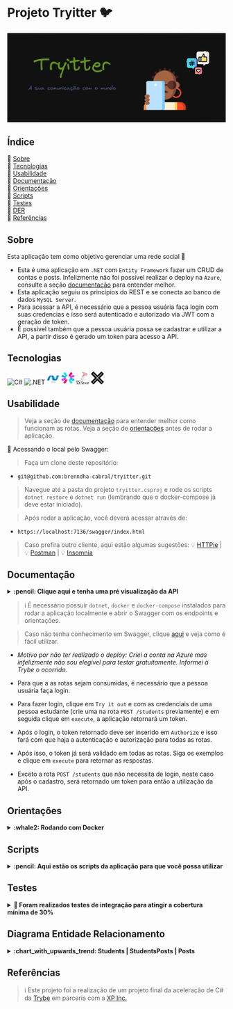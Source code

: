 # Projeto Tryitter :bird:

<div align="center">
   <img src="./public/assets/images/readme-banner.png" alt="" width="1000">
</div>

<h2>Índice</h2>

 :round_pushpin: [Sobre](#sobre)<br />
 :round_pushpin: [Tecnologias](#tecnologias)<br />
 :round_pushpin: [Usabilidade](#usabilidade)<br />
 :round_pushpin: [Documentação](#documentacao)<br />
 :round_pushpin: [Orientações](#orientacoes)<br />
 :round_pushpin: [Scripts](#scripts)<br />
 :round_pushpin: [Testes](#testes)<br />
 :round_pushpin: [DER](#der)<br />
 :round_pushpin: [Referências](#referencias)<br />

<h2 id="sobre">Sobre</h2>

Esta aplicação tem como objetivo gerenciar uma rede social  :iphone:

 - Esta é uma aplicação em `.NET` com `Entity Framework` fazer um CRUD de contas e posts. Infelizmente não foi possível realizar o deploy na `Azure`, consulte a seção [documentação](#documentacao) para entender melhor.
 - Esta aplicação seguiu os princípios do REST e se conecta ao banco de dados `MySQL Server`.
 - Para acessar a API, é necessário que a pessoa usuária faça login com suas credencias e isso será autenticado e autorizado via JWT com a geração de token.
 - É possível também que a pessoa usuária possa se cadastrar e utilizar a API, a partir disso é gerado um token para acesso a API.

<h2 id="tecnologias">Tecnologias</h2>

<div>
  <img title="C#" alt="C#" height="30" width="40" src="https://cdn.jsdelivr.net/gh/devicons/devicon/icons/csharp/csharp-original.svg" />
  <img title=".NET" alt=".NET" height="30" width="40" src="https://cdn.jsdelivr.net/gh/devicons/devicon/icons/dotnetcore/dotnetcore-original.svg" />
  <img title="Entity Framework" alt="Entity Framework" height="30" width="30" src="./public/assets/images/ef.png">
  <img title="JWT" alt="JWT" height="30" width="30" src="./public/assets/images/jwt.png">
  <img title="MySQL Server" alt="Entity Framework" height="30" width="30" src="./public/assets/images/sql-server.png">
  <img title="xUnit" alt="xUnit" height="30" width="30" src="./public/assets/images/xunit.png">
</div>

 <h2 id="usabilidade">Usabilidade</h2>

> Veja a seção de [documentação](#documentacao) para entender melhor como funcionam as rotas.
> Veja a seção de [orientações](#orientacoes) antes de rodar a aplicação.

:round_pushpin: Acessando o local pelo Swagger:

> Faça um clone deste repositório:
- `git@github.com:brenndha-cabral/tryitter.git` 

> Navegue até a pasta do projeto `tryitter.csproj` e rode os scripts `dotnet restore` e `dotnet run` (lembrando que o docker-compose já deve estar iniciado).

> Após rodar a aplicação, você deverá acessar através de:
- `https://localhost:7136/swagger/index.html` 

> Caso prefira outro cliente, aqui estão algumas sugestões:
  :bulb: [HTTPie](https://httpie.io/) | :bulb: [Postman](https://www.postman.com/) | :bulb: [Insomnia](https://insomnia.rest/)


<h2 id="documentacao">Documentação</h2>
<details>

<summary id="env"><strong>:pencil: Clique aqui e tenha uma pré visualização da API</strong></summary><br/>

<div align="center">
    <img src="./public/assets/images/swagger.png" alt="Swagger" width="1000">
</div>

</details>

> :information_source: É necessário possuir `dotnet`, `docker` e `docker-compose` instalados para rodar a aplicação localmente e abrir o Swagger com os endpoints e orientações.

> Caso não tenha conhecimento em Swagger, clique [aqui](https://www.youtube.com/watch?v=cOhguRdlr5A) e veja como é fácil utilizar.

 - _Motivo por não ter realizado o deploy: Criei a conta na Azure mas infelizmente não sou elegível para testar gratuitamente. Informei à Trybe o ocorrido._
 
 - Para que a as rotas sejam consumidas, é necessário que a pessoa usuária faça login.

 - Para fazer login, clique em `Try it out` e com as credenciais de uma pessoa estudante (crie uma na rota `POST /students` previamente) e em seguida clique em `execute`, a aplicação retornará um token.

 - Após o login, o token retornado deve ser inserido em `Authorize` e isso fará com que haja a autenticação e autorização para todas as rotas.

 - Após isso, o token já será validado em todas as rotas. Siga os exemplos e clique em `execute` para retornar as respostas.

 - Exceto a rota `POST /students` que não necessita de login, neste caso após o cadastro, será retornado um token para então a utilização da API.

<h2 id="orientacoes">Orientações</h2>

<details>

<summary id="docker"><strong>:whale2: Rodando com Docker</strong></summary>

### 👉 Com Docker

> :information_source: Rode o serviço `db` com o comando `docker-compose up`.

- Esse comando irá inicializar um container chamado `sql_server_db`;

> :information_source: Ao rodar o docker-compose, ele criará uma imagem do banco de dados `MySQL Server`. 

</details>

<h2 id="scripts">Scripts</h2>

<details>

<summary id="env"><strong>:pencil: Aqui estão os scripts da aplicação para que você possa utilizar</strong></summary><br/>

- `dotnet restore`: Irá instalar os pacotes NuGets;

- `dotnet ef database update`: Irá criar o banco de dados localmente;

- `dotnet run`: Irá rodar a aplicação;

- `dotnet test`: Irá rodar todos os testes de integração da aplicação;

> Sinta-se à vontade para ajustar os scripts de acordo com a sua necessidade.
</details>


<h2 id="testes">Testes</h2>

<details>

<summary id="env"><strong>🧪 Foram realizados testes de integração para atingir a cobertura mínima de 30%</strong></summary><br/>

> Foram realizados testes de integração com `xUnit` e `Fluent Assertions`. Não consegui fazer o mock do banco de dados, por isso os testes foram realizados em cima do bando de dados de desenvolvimento.
<div align="center">
    <img src="./public/assets/images/tests-coverage.png" alt="Relatório de cobertura de testes" width="1000">
    <img src="./public/assets/images/tests.png" alt="Relatório de cobertura de testes" width="1000">
</div>

</details>

<h2 id="der">Diagrama Entidade Relacionamento</h2>

<details>

<summary id="env"><strong>:chart_with_upwards_trend: Students | StudentsPosts | Posts</strong></summary><br/>

  <div align="center">
    <img src="./public/assets/images/der.png" alt="Diagrama Entidade Relacionamento" width="1000">
  </div>

</details>


<h2 id="referencias">Referências</h2>

> :information_source: Este projeto foi a realização de um projeto final da aceleração de C# da [Trybe](https://www.betrybe.com/) em parceria com a [XP Inc.](https://www.linkedin.com/company/xp-inc/)
